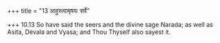 +++
title = "13 आहुस्त्वामृषयः सर्वे"

+++
10.13 So have said the seers and the divine sage Narada; as well as
Asita, Devala and Vyasa; and Thou Thyself also sayest it.
